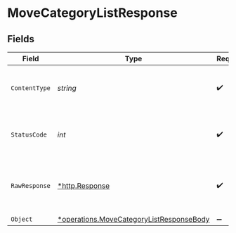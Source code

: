 # MoveCategoryListResponse


## Fields

| Field                                                                                                      | Type                                                                                                       | Required                                                                                                   | Description                                                                                                |
| ---------------------------------------------------------------------------------------------------------- | ---------------------------------------------------------------------------------------------------------- | ---------------------------------------------------------------------------------------------------------- | ---------------------------------------------------------------------------------------------------------- |
| `ContentType`                                                                                              | *string*                                                                                                   | :heavy_check_mark:                                                                                         | HTTP response content type for this operation                                                              |
| `StatusCode`                                                                                               | *int*                                                                                                      | :heavy_check_mark:                                                                                         | HTTP response status code for this operation                                                               |
| `RawResponse`                                                                                              | [*http.Response](https://pkg.go.dev/net/http#Response)                                                     | :heavy_check_mark:                                                                                         | Raw HTTP response; suitable for custom response parsing                                                    |
| `Object`                                                                                                   | [*operations.MoveCategoryListResponseBody](../../../pkg/models/operations/movecategorylistresponsebody.md) | :heavy_minus_sign:                                                                                         | OK                                                                                                         |